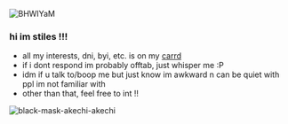 ![BHWIYaM](https://github.com/furretkechi/furretkechi/assets/157264853/05de1c15-33bb-48aa-92fd-f3bea658542b)

### hi im stiles !!!<br>
- all my interests, dni, byi, etc. is on my [carrd](https://furretkechi.carrd.co/)<br>
- if i dont respond im probably offtab, just whisper me :P<br>
- idm if u talk to/boop me but just know im awkward n can be quiet with ppl im not familiar with<br>
- other than that, feel free to int !!<br>

![black-mask-akechi-akechi](https://github.com/furretkechi/furretkechi/assets/157264853/a7530190-0b1d-4070-b97a-f082b306dd76)
